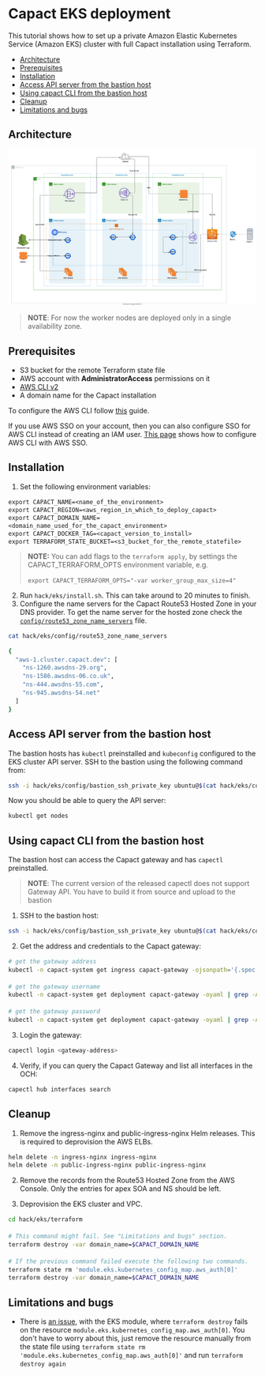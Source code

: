 # Capact EKS deployment

This tutorial shows how to set up a private Amazon Elastic Kubernetes Service (Amazon EKS) cluster with full Capact installation using Terraform.

<!-- toc -->

- [Architecture](#architecture)
- [Prerequisites](#prerequisites)
- [Installation](#installation)
- [Access API server from the bastion host](#access-api-server-from-the-bastion-host)
- [Using capact CLI from the bastion host](#using-capact-cli-from-the-bastion-host)
- [Cleanup](#cleanup)
- [Limitations and bugs](#limitations-and-bugs)

<!-- tocstop -->

## Architecture

![Diagram](./assets/Capact_EKS.svg)

> **NOTE**: For now the worker nodes are deployed only in a single availability zone.

## Prerequisites

- S3 bucket for the remote Terraform state file
- AWS account with **AdministratorAccess** permissions on it
- [AWS CLI v2](https://docs.aws.amazon.com/cli/latest/userguide/install-cliv2.html)
- A domain name for the Capact installation

To configure the AWS CLI follow [this](https://docs.aws.amazon.com/cli/latest/userguide/cli-configure-quickstart.html) guide.

If you use AWS SSO on your account, then you can also configure SSO for AWS CLI instead of creating an IAM user. [This page](https://docs.aws.amazon.com/cli/latest/userguide/cli-configure-sso.html) shows how to configure AWS CLI with AWS SSO.

## Installation

1. Set the following environment variables:
  ```
  export CAPACT_NAME=<name_of_the_environment>
  export CAPACT_REGION=<aws_region_in_which_to_deploy_capact>
  export CAPACT_DOMAIN_NAME=<domain_name_used_for_the_capact_environment>
  export CAPACT_DOCKER_TAG=<capact_version_to_install>
  export TERRAFORM_STATE_BUCKET=<s3_bucket_for_the_remote_statefile>
  ```

> **NOTE:** You can add flags to the `terraform apply`, by settings the CAPACT_TERRAFORM_OPTS environment variable, e.g.
>
> `export CAPACT_TERRAFORM_OPTS="-var worker_group_max_size=4"`

2. Run `hack/eks/install.sh`. This can take around to 20 minutes to finish.
3. Configure the name servers for the Capact Route53 Hosted Zone in your DNS provider. To get the name server for the hosted zone check the [`config/route53_zone_name_servers`](./config/route53_zone_name_servers) file.
  ```bash
  cat hack/eks/config/route53_zone_name_servers
  ```
  ```bash
  {
    "aws-1.cluster.capact.dev": [
      "ns-1260.awsdns-29.org",
      "ns-1586.awsdns-06.co.uk",
      "ns-444.awsdns-55.com",
      "ns-945.awsdns-54.net"
    ]
  }
  ```

## Access API server from the bastion host

The bastion hosts has `kubectl` preinstalled and `kubeconfig` configured to the EKS cluster API server. SSH to the bastion using the following command from:
```bash
ssh -i hack/eks/config/bastion_ssh_private_key ubuntu@$(cat hack/eks/config/bastion_public_ip)
```

Now you should be able to query the API server:
```bash
kubectl get nodes
```

## Using capact CLI from the bastion host

The bastion host can access the Capact gateway and has `capectl` preinstalled.

> **NOTE**: The current version of the released capectl does not support Gateway API. You have to build it from source and upload to the bastion

1. SSH to the bastion host:
  ```bash
  ssh -i hack/eks/config/bastion_ssh_private_key ubuntu@$(cat hack/eks/config/bastion_public_ip)
  ```

2. Get the address and credentials to the Capact gateway:
  ```bash
  # get the gateway address
  kubectl -n capact-system get ingress capact-gateway -ojsonpath='{.spec.rules[0].host}'

  # get the gateway username
  kubectl -n capact-system get deployment capact-gateway -oyaml | grep -A1 "name: APP_AUTH_USERNAME" | tail -1 | awk -F ' ' '{print $2}'

  # get the gateway password
  kubectl -n capact-system get deployment capact-gateway -oyaml | grep -A1 "name: APP_AUTH_PASSWORD" | tail -1 | awk -F ' ' '{print $2}'
  ```

3. Login the gateway:
  ```bash
  capectl login <gateway-address>
  ```

4. Verify, if you can query the Capact Gateway and list all interfaces in the OCH:
  ```bash
  capectl hub interfaces search
  ```

## Cleanup

1. Remove the ingress-nginx and public-ingress-nginx Helm releases. This is required to deprovision the AWS ELBs.
  ```bash
  helm delete -n ingress-nginx ingress-nginx
  helm delete -n public-ingress-nginx public-ingress-nginx
  ```

2. Remove the records from the Route53 Hosted Zone from the AWS Console. Only the entries for apex SOA and NS should be left.

3. Deprovision the EKS cluster and VPC.
  ```bash
  cd hack/eks/terraform

  # This command might fail. See "Limitations and bugs" section.
  terraform destroy -var domain_name=$CAPACT_DOMAIN_NAME

  # If the previous command failed execute the following two commands.
  terraform state rm 'module.eks.kubernetes_config_map.aws_auth[0]'
  terraform destroy -var domain_name=$CAPACT_DOMAIN_NAME
  ```

## Limitations and bugs

- There is [an issue](https://github.com/terraform-aws-modules/terraform-aws-eks/issues/1162), with the EKS module, where `terraform destroy` fails on the resource `module.eks.kubernetes_config_map.aws_auth[0]`. You don't have to worry about this, just remove the resource manually from the state file using `terraform state rm 'module.eks.kubernetes_config_map.aws_auth[0]'` and run `terraform destroy again`
